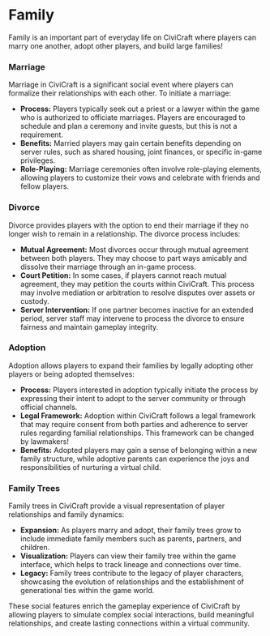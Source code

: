 # Family

Family is an important part of everyday life on CiviCraft where players can marry one another, adopt other players, and build large families!

### Marriage
Marriage in CiviCraft is a significant social event where players can formalize their relationships with each other. To initiate a marriage:
- **Process:** Players typically seek out a priest or a lawyer within the game who is authorized to officiate marriages. Players are encouraged to schedule and plan a ceremony and invite guests, but this is not a requirement.
- **Benefits:** Married players may gain certain benefits depending on server rules, such as shared housing, joint finances, or specific in-game privileges.
- **Role-Playing:** Marriage ceremonies often involve role-playing elements, allowing players to customize their vows and celebrate with friends and fellow players.

### Divorce
Divorce provides players with the option to end their marriage if they no longer wish to remain in a relationship. The divorce process includes:
- **Mutual Agreement:** Most divorces occur through mutual agreement between both players. They may choose to part ways amicably and dissolve their marriage through an in-game process.
- **Court Petition:** In some cases, if players cannot reach mutual agreement, they may petition the courts within CiviCraft. This process may involve mediation or arbitration to resolve disputes over assets or custody.
- **Server Intervention:** If one partner becomes inactive for an extended period, server staff may intervene to process the divorce to ensure fairness and maintain gameplay integrity.

### Adoption
Adoption allows players to expand their families by legally adopting other players or being adopted themselves:
- **Process:** Players interested in adoption typically initiate the process by expressing their intent to adopt to the server community or through official channels.
- **Legal Framework:** Adoption within CiviCraft follows a legal framework that may require consent from both parties and adherence to server rules regarding familial relationships. This framework can be changed by lawmakers!
- **Benefits:** Adopted players may gain a sense of belonging within a new family structure, while adoptive parents can experience the joys and responsibilities of nurturing a virtual child.

### Family Trees
Family trees in CiviCraft provide a visual representation of player relationships and family dynamics:
- **Expansion:** As players marry and adopt, their family trees grow to include immediate family members such as parents, partners, and children.
- **Visualization:** Players can view their family tree within the game interface, which helps to track lineage and connections over time.
- **Legacy:** Family trees contribute to the legacy of player characters, showcasing the evolution of relationships and the establishment of generational ties within the game world.

These social features enrich the gameplay experience of CiviCraft by allowing players to simulate complex social interactions, build meaningful relationships, and create lasting connections within a virtual community.